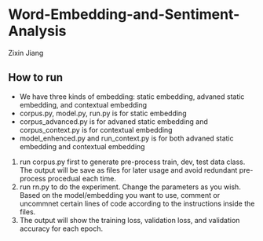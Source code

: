 # Word-Embedding-and-Sentiment-Analysis
Zixin Jiang

## How to run
- We have three kinds of embedding: static embedding, advaned static embedding, and contextual embedding
- corpus.py, model.py, run.py is for static embedding
- corpus_advanced.py is for advaned static embedding and corpus_context.py is for contextual embedding
- model_enhenced.py and run_context.py is for both advaned static embedding and contextual embedding

1. run corpus.py first to generate pre-process train, dev, test data class. The output will be save as files for later usage and avoid redundant pre-process procedual each time.
2. run rn.py to do the experiment. Change the parameters as you wish. Based on the model/embedding you want to use, comment or uncommnet certain lines of code according to the instructions inside the files.
3. The output will show the training loss, validation loss, and validation accuracy for each epoch.
